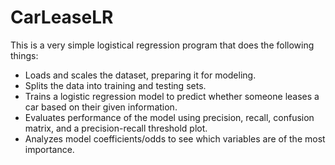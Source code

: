 # CarLeaseLR
This is a very simple logistical regression program that does the following things: 
- Loads and scales the dataset, preparing it for modeling.
- Splits the data into training and testing sets.
- Trains a logistic regression model to predict whether someone leases a car based on their given information.
- Evaluates performance of the model using precision, recall, confusion matrix, and a precision-recall threshold plot.
- Analyzes model coefficients/odds to see which variables are of the most importance.

